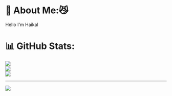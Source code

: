 # 💫 About Me:😼
Hello I'm Haikal

# 📊 GitHub Stats:
![](https://github-readme-stats.vercel.app/api?username=mhaikalalmacca&theme=dark&hide_border=false&include_all_commits=false&count_private=false)<br/>
![](https://nirzak-streak-stats.vercel.app/?user=mhaikalalmacca&theme=dark&hide_border=false)<br/>
![](https://github-readme-stats.vercel.app/api/top-langs/?username=mhaikalalmacca&theme=dark&hide_border=false&include_all_commits=false&count_private=false&layout=compact)

---
[![](https://visitcount.itsvg.in/api?id=mhaikalalmacca&icon=0&color=0)](https://visitcount.itsvg.in)

<!-- Proudly created with GPRM ( https://gprm.itsvg.in ) -->
